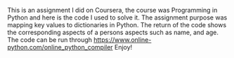 This is an assignment I did on Coursera, the course was Programming in Python and here is the code I used to solve it. The assignment purpose was mapping key values to dictionaries in Python. The return of the code shows the corresponding aspects of a persons aspects such as name, and age. The code can be run through https://www.online-python.com/online_python_compiler Enjoy!
